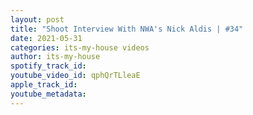 ```yaml
---
layout: post
title: "Shoot Interview With NWA's Nick Aldis | #34"
date: 2021-05-31
categories: its-my-house videos
author: its-my-house
spotify_track_id: 
youtube_video_id: qphQrTLleaE
apple_track_id: 
youtube_metadata: 
---
```

